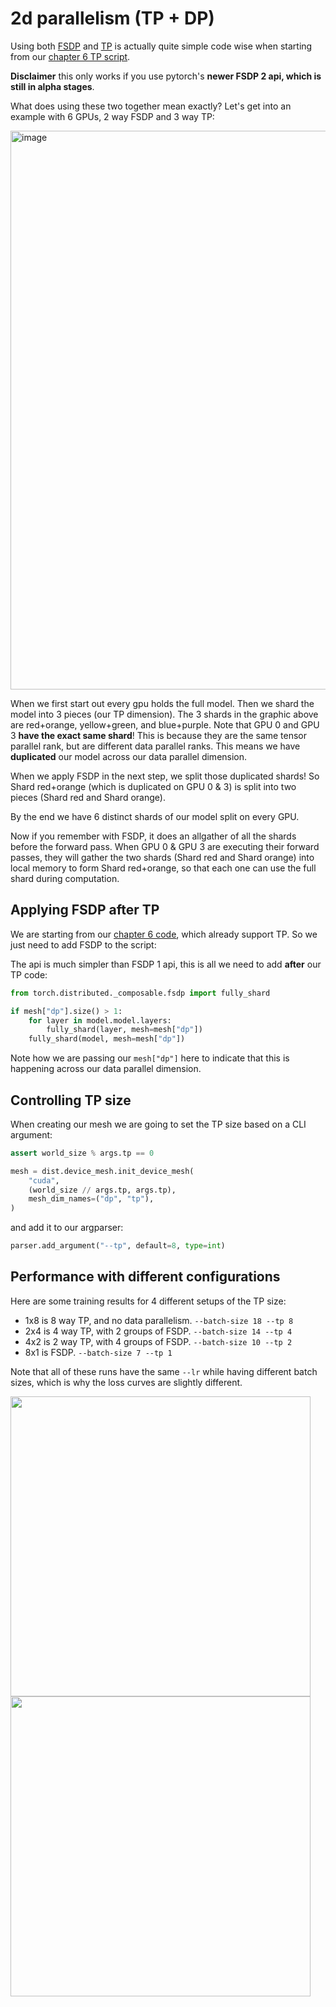 # 2d parallelism (TP + DP)

Using both [FSDP](../04-fully-sharded-data-parallel) and [TP](../06-tensor-parallel) is actually quite simple code wise when starting from our [chapter 6 TP script](../06-tensor-parallel/train_llm.py).

**Disclaimer** this only works if you use pytorch's **newer FSDP 2 api, which is still in alpha stages**.

What does using these two together mean exactly? Let's get into an example with 6 GPUs, 2 way FSDP and 3 way TP:

<img width="894" alt="image" src="https://github.com/user-attachments/assets/c384756a-66a9-4056-be1b-018fb046e275" />

When we first start out every gpu holds the full model. Then we shard the model into 3 pieces (our TP dimension). The 3 shards in the graphic above are red+orange, yellow+green, and blue+purple. Note that GPU 0 and GPU 3 **have the exact same shard**! This is because they are the same tensor parallel rank, but are different data parallel ranks. This means we have **duplicated** our model across our data parallel dimension.

When we apply FSDP in the next step, we split those duplicated shards! So Shard red+orange (which is duplicated on GPU 0 & 3) is split into two pieces (Shard red and Shard orange).

By the end we have 6 distinct shards of our model split on every GPU.

Now if you remember with FSDP, it does an allgather of all the shards before the forward pass. When GPU 0 & GPU 3 are executing their forward passes, they will gather the two shards (Shard red and Shard orange) into local memory to form Shard red+orange, so that each one can use the full shard during computation.

## Applying FSDP after TP

We are starting from our [chapter 6 code](../06-tensor-parallel/train_llm.py), which already support TP. So we just need to add FSDP to the script:

The api is much simpler than FSDP 1 api, this is all we need to add **after** our TP code:

```python
from torch.distributed._composable.fsdp import fully_shard

if mesh["dp"].size() > 1:
    for layer in model.model.layers:
        fully_shard(layer, mesh=mesh["dp"])
    fully_shard(model, mesh=mesh["dp"])
```

Note how we are passing our `mesh["dp"]` here to indicate that this is happening across our data parallel dimension.

## Controlling TP size

When creating our mesh we are going to set the TP size based on a CLI argument:

```python
assert world_size % args.tp == 0

mesh = dist.device_mesh.init_device_mesh(
    "cuda",
    (world_size // args.tp, args.tp),
    mesh_dim_names=("dp", "tp"),
)
```

and add it to our argparser:

```python
parser.add_argument("--tp", default=8, type=int)
```

## Performance with different configurations

Here are some training results for 4 different setups of the TP size:
- 1x8 is 8 way TP, and no data parallelism. `--batch-size 18 --tp 8`
- 2x4 is 4 way TP, with 2 groups of FSDP. `--batch-size 14 --tp 4`
- 4x2 is 2 way TP, with 4 groups of FSDP. `--batch-size 10 --tp 2`
- 8x1 is FSDP. `--batch-size 7 --tp 1`

Note that all of these runs have the same `--lr` while having different batch sizes, which is why the loss curves are slightly different.

<img src="https://github.com/user-attachments/assets/8645b7d2-992f-4f49-9214-f6c5d4d42c37" width="480px" />

<img src="https://github.com/user-attachments/assets/1b9269ce-c1db-43e4-9fd7-0bbf11871b11" width="480px" />

